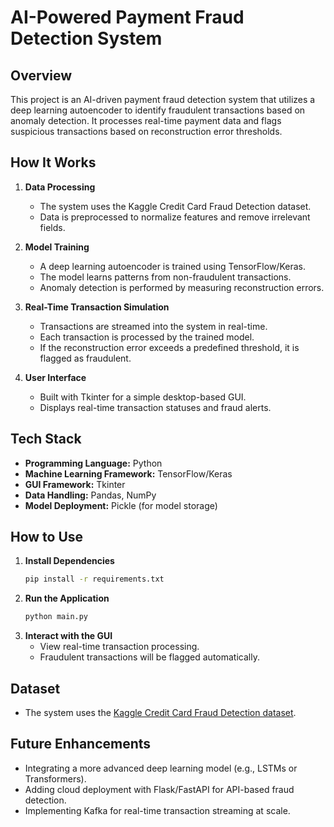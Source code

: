 # AI-Powered Payment Fraud Detection System  

## Overview  
This project is an AI-driven payment fraud detection system that utilizes a deep learning autoencoder to identify fraudulent transactions based on anomaly detection. It processes real-time payment data and flags suspicious transactions based on reconstruction error thresholds.  

## How It Works  
1. **Data Processing**  
   - The system uses the Kaggle Credit Card Fraud Detection dataset.  
   - Data is preprocessed to normalize features and remove irrelevant fields.  

2. **Model Training**  
   - A deep learning autoencoder is trained using TensorFlow/Keras.  
   - The model learns patterns from non-fraudulent transactions.  
   - Anomaly detection is performed by measuring reconstruction errors.  

3. **Real-Time Transaction Simulation**  
   - Transactions are streamed into the system in real-time.  
   - Each transaction is processed by the trained model.  
   - If the reconstruction error exceeds a predefined threshold, it is flagged as fraudulent.  

4. **User Interface**  
   - Built with Tkinter for a simple desktop-based GUI.  
   - Displays real-time transaction statuses and fraud alerts.  

## Tech Stack  
- **Programming Language:** Python  
- **Machine Learning Framework:** TensorFlow/Keras  
- **GUI Framework:** Tkinter  
- **Data Handling:** Pandas, NumPy  
- **Model Deployment:** Pickle (for model storage)  

## How to Use  
1. **Install Dependencies**  
   ```bash
   pip install -r requirements.txt
   ```  
2. **Run the Application**  
   ```bash
   python main.py
   ```  
3. **Interact with the GUI**  
   - View real-time transaction processing.  
   - Fraudulent transactions will be flagged automatically.  

## Dataset  
- The system uses the [Kaggle Credit Card Fraud Detection dataset](https://www.kaggle.com/mlg-ulb/creditcardfraud).  

## Future Enhancements  
- Integrating a more advanced deep learning model (e.g., LSTMs or Transformers).  
- Adding cloud deployment with Flask/FastAPI for API-based fraud detection.  
- Implementing Kafka for real-time transaction streaming at scale.  

